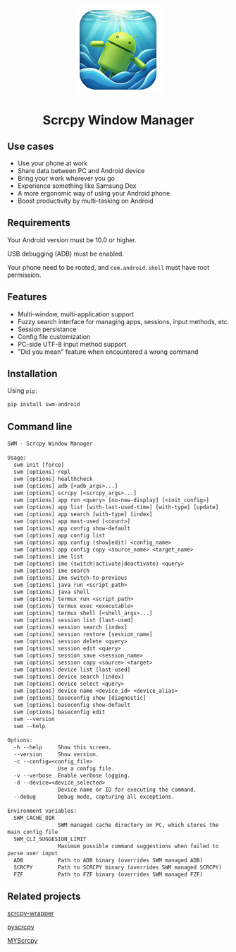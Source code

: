 
<div align="center">
<img src="https://raw.githubusercontent.com/james4ever0/swm/main/logo/logo.png" alt="logo" width="200"/>

<h1>Scrcpy Window Manager</h1>
</div>

## Use cases

- Use your phone at work
- Share data between PC and Android device
- Bring your work wherever you go
- Experience something like Samsung Dex
- A more ergonomic way of using your Android phone
- Boost productivity by multi-tasking on Android

## Requirements

Your Android version must be 10.0 or higher.

USB debugging (ADB) must be enabled.

Your phone need to be rooted, and `com.android.shell` must have root permission.

## Features

- Multi-window, multi-application support
- Fuzzy search interface for managing apps, sessions, input methods, etc.
- Session persistance
- Config file customization
- PC-side UTF-8 input method support
- "Did you mean" feature when encountered a wrong command

## Installation

Using `pip`:

```bash
pip install swm-android
```


## Command line

```
SWM - Scrcpy Window Manager

Usage:
  swm init [force]
  swm [options] repl
  swm [options] healthcheck
  swm [options] adb [<adb_args>...]
  swm [options] scrcpy [<scrcpy_args>...]
  swm [options] app run <query> [no-new-display] [<init_config>]
  swm [options] app list [with-last-used-time] [with-type] [update]
  swm [options] app search [with-type] [index]
  swm [options] app most-used [<count>]
  swm [options] app config show-default
  swm [options] app config list
  swm [options] app config (show|edit) <config_name>
  swm [options] app config copy <source_name> <target_name>
  swm [options] ime list
  swm [options] ime (switch|activate|deactivate) <query>
  swm [options] ime search
  swm [options] ime switch-to-previous
  swm [options] java run <script_path>
  swm [options] java shell
  swm [options] termux run <script_path>
  swm [options] termux exec <executable>
  swm [options] termux shell [<shell_args>...]
  swm [options] session list [last-used]
  swm [options] session search [index]
  swm [options] session restore [session_name]
  swm [options] session delete <query>
  swm [options] session edit <query>
  swm [options] session save <session_name>
  swm [options] session copy <source> <target>
  swm [options] device list [last-used]
  swm [options] device search [index]
  swm [options] device select <query>
  swm [options] device name <device_id> <device_alias>
  swm [options] baseconfig show [diagnostic]
  swm [options] baseconfig show-default
  swm [options] baseconfig edit
  swm --version
  swm --help

Options:
  -h --help     Show this screen.
  --version     Show version.
  -c --config=<config_file>
                Use a config file.
  -v --verbose  Enable verbose logging.
  -d --device=<device_selected>
                Device name or ID for executing the command.
  --debug       Debug mode, capturing all exceptions.

Environment variables:
  SWM_CACHE_DIR
                SWM managed cache directory on PC, which stores the main config file
  SWM_CLI_SUGGESION_LIMIT
                Maximum possible command suggestions when failed to parse user input
  ADB           Path to ADB binary (overrides SWM managed ADB)
  SCRCPY        Path to SCRCPY binary (overrides SWM managed SCRCPY)
  FZF           Path to FZF binary (overrides SWM managed FZF)
```

## Related projects

[scrcpy-wrapper](https://github.com/Bluemangoo/scrcpy-wrapper)

[pyscrcpy](https://github.com/yixinNB/pyscrcpy)

[MYScrcpy](https://github.com/me2sy/MYScrcpy)